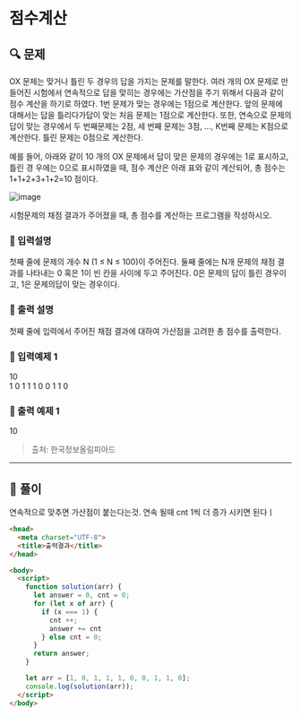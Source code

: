 # 점수계산

##  🔍 문제 
OX 문제는 맞거나 틀린 두 경우의 답을 가지는 문제를 말한다. 여러 개의 OX 문제로 만들어진
시험에서 연속적으로 답을 맞히는 경우에는 가산점을 주기 위해서 다음과 같이 점수 계산을 하기로 하였다. 1번 문제가 맞는 경우에는 1점으로 계산한다. 앞의 문제에 대해서는 답을 틀리다가답이 맞는 처음 문제는 1점으로 계산한다. 또한, 연속으로 문제의 답이 맞는 경우에서 두 번째문제는 2점, 세 번째 문제는 3점, ..., K번째 문제는 K점으로 계산한다. 틀린 문제는 0점으로 계산한다.    

예를 들어, 아래와 같이 10 개의 OX 문제에서 답이 맞은 문제의 경우에는 1로 표시하고, 틀린 경
우에는 0으로 표시하였을 때, 점수 계산은 아래 표와 같이 계산되어, 총 점수는1+1+2+3+1+2=10 점이다.

![image](https://user-images.githubusercontent.com/28912774/116161616-068ae700-a72f-11eb-8576-390b09467685.png)


시험문제의 채점 결과가 주어졌을 때, 총 점수를 계산하는 프로그램을 작성하시오.


### 🔹 입력설명
첫째 줄에 문제의 개수 N (1 ≤ N ≤ 100)이 주어진다. 둘째 줄에는 N개 문제의 채점 결과를 나타내는 0 혹은 1이 빈 칸을 사이에 두고 주어진다. 0은 문제의 답이 틀린 경우이고, 1은 문제의답이 맞는 경우이다.

### 🔹 출력 설명
첫째 줄에 입력에서 주어진 채점 결과에 대하여 가산점을 고려한 총 점수를 출력한다.

### 🔹 입력예제 1
10  
1 0 1 1 1 0 0 1 1 0  

### 🔹 출력 예제 1
10  

> 출처: 한국정보올림피아드


----

##  📌 풀이
연속적으로 맞추면 가산점이 붙는다는것. 연속 될때 cnt 1씩 더 증가 시키면 된다ㅣ

```html
<head>
  <meta charset="UTF-8">
  <title>출력결과</title>
</head>

<body>
  <script>
    function solution(arr) {
      let answer = 0, cnt = 0;
      for (let x of arr) {
        if (x === 1) {
          cnt ++;
          answer += cnt
        } else cnt = 0;
      }
      return answer;
    }

    let arr = [1, 0, 1, 1, 1, 0, 0, 1, 1, 0];
    console.log(solution(arr));
  </script>
</body>
```
